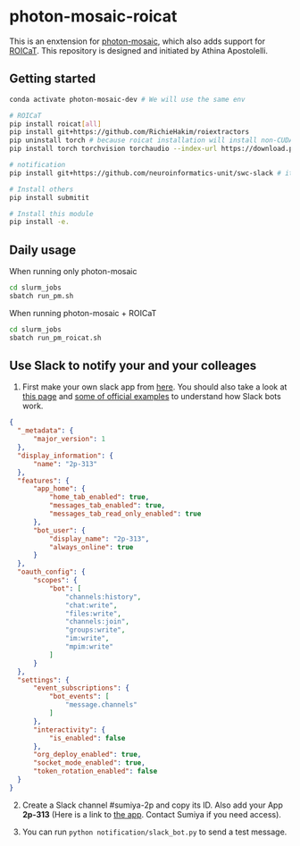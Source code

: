 # photon-mosaic-roicat
This is an enxtension for [photon-mosaic](https://github.com/neuroinformatics-unit/photon-mosaic), which also adds support for [ROICaT](https://github.com/RichieHakim/ROICaT). This repository is designed and initiated by Athina Apostolelli.

## Getting started
```sh
conda activate photon-mosaic-dev # We will use the same env

# ROICaT
pip install roicat[all]
pip install git+https://github.com/RichieHakim/roiextractors
pip uninstall torch # because roicat installation will install non-CUDA version of PyTorch
pip install torch torchvision torchaudio --index-url https://download.pytorch.org/whl/cu124

# notification
pip install git+https://github.com/neuroinformatics-unit/swc-slack # it works well with any Slack

# Install others
pip install submitit

# Install this module
pip install -e.
```

## Daily usage

When running only photon-mosaic
```sh
cd slurm_jobs
sbatch run_pm.sh
```

When running photon-mosaic + ROICaT
```sh
cd slurm_jobs
sbatch run_pm_roicat.sh
```

## Use Slack to notify your and your colleages

1. First make your own slack app from [here](https://api.slack.com/apps). You should also take a look at [this page](https://api.slack.com/apis/connections/socket) and [some of official examples](https://github.com/slack-samples/bolt-python-starter-template/tree/main) to understand how Slack bots work.

```json
{
  "_metadata": {
      "major_version": 1
  },
  "display_information": {
      "name": "2p-313"
  },
  "features": {
      "app_home": {
          "home_tab_enabled": true,
          "messages_tab_enabled": true,
          "messages_tab_read_only_enabled": true
      },
      "bot_user": {
          "display_name": "2p-313",
          "always_online": true
      }
  },
  "oauth_config": {
      "scopes": {
          "bot": [
              "channels:history",
              "chat:write",
              "files:write",
              "channels:join",
              "groups:write",
              "im:write",
              "mpim:write"
          ]
      }
  },
  "settings": {
      "event_subscriptions": {
          "bot_events": [
              "message.channels"
          ]
      },
      "interactivity": {
          "is_enabled": false
      },
      "org_deploy_enabled": true,
      "socket_mode_enabled": true,
      "token_rotation_enabled": false
  }
}
```

2. Create a Slack channel #sumiya-2p and copy its ID. Also add your App **2p-313** (Here is a link to [the app](https://api.slack.com/apps/A09LT1WU9SP). Contact Sumiya if you need access). 

3. You can run `python notification/slack_bot.py` to send a test message.